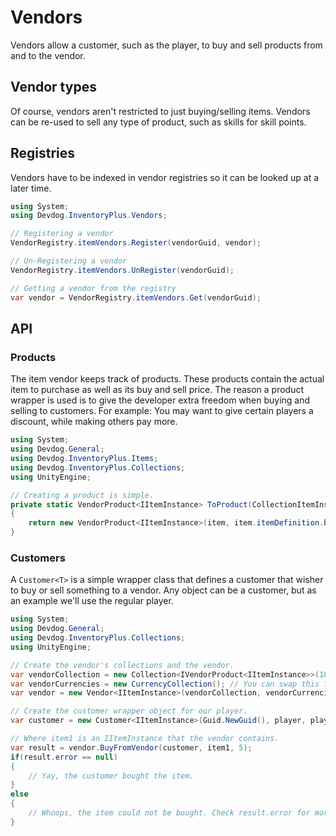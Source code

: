 # Vendors

Vendors allow a customer, such as the player, to buy and sell products from and to the vendor.

## Vendor types

Of course, vendors aren't restricted to just buying/selling items. Vendors can be re-used to sell any type of product, such as skills for skill points.

## Registries

Vendors have to be indexed in vendor registries so it can be looked up at a later time.

```csharp
using System;
using Devdog.InventoryPlus.Vendors;

// Registering a vendor
VendorRegistry.itemVendors.Register(vendorGuid, vendor);

// Un-Registering a vendor
VendorRegistry.itemVendors.UnRegister(vendorGuid);

// Getting a vendor from the registry
var vendor = VendorRegistry.itemVendors.Get(vendorGuid);
```

## API

### Products

The item vendor keeps track of products. These products contain the actual item to purchase as well as its buy and sell price. The reason a product wrapper is used is to give the developer extra freedom when buying and selling to customers.
For example: You may want to give certain players a discount, while making others pay more.

```csharp
using System;
using Devdog.General;
using Devdog.InventoryPlus.Items;
using Devdog.InventoryPlus.Collections;
using UnityEngine;

// Creating a product is simple.
private static VendorProduct<IItemInstance> ToProduct(CollectionItemInstance item)
{
	return new VendorProduct<IItemInstance>(item, item.itemDefinition.buyPrice, item.itemDefinition.sellPrice);
}
```

### Customers

A `Customer<T>` is a simple wrapper class that defines a customer that wisher to buy or sell something to a vendor. Any object can be a customer, but as an example we'll use the regular player.

```csharp
using System;
using Devdog.General;
using Devdog.InventoryPlus.Collections;
using UnityEngine;

// Create the vendor's collections and the vendor.
var vendorCollection = new Collection<IVendorProduct<IItemInstance>>(10);
var vendorCurrencies = new CurrencyCollection(); // You can swap this for InfiniteCurrencyCollection if you want to ignore vendor currencies.
var vendor = new Vendor<IItemInstance>(vendorCollection, vendorCurrencies);

// Create the customer wrapper object for our player.
var customer = new Customer<IItemInstance>(Guid.NewGuid(), player, player.itemCollectionGroup, player.currencyCollectionGroup);

// Where item1 is an IItemInstance that the vendor contains.
var result = vendor.BuyFromVendor(customer, item1, 5);
if(result.error == null)
{
	// Yay, the customer bought the item.
}
else
{
	// Whoops, the item could not be bought. Check result.error for more details.
}
```